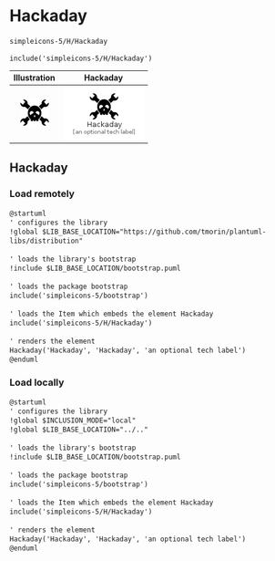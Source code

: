 # Hackaday


```text
simpleicons-5/H/Hackaday
```

```text
include('simpleicons-5/H/Hackaday')
```



| Illustration | Hackaday |
| :---: | :---: |
| ![illustration for Illustration](../../simpleicons-5/H/Hackaday.png) | ![illustration for Hackaday](../../simpleicons-5/H/Hackaday.Local.png) |




## Hackaday

### Load remotely
```plantuml
@startuml
' configures the library
!global $LIB_BASE_LOCATION="https://github.com/tmorin/plantuml-libs/distribution"

' loads the library's bootstrap
!include $LIB_BASE_LOCATION/bootstrap.puml

' loads the package bootstrap
include('simpleicons-5/bootstrap')

' loads the Item which embeds the element Hackaday
include('simpleicons-5/H/Hackaday')

' renders the element
Hackaday('Hackaday', 'Hackaday', 'an optional tech label')
@enduml
```

### Load locally
```plantuml
@startuml
' configures the library
!global $INCLUSION_MODE="local"
!global $LIB_BASE_LOCATION="../.."

' loads the library's bootstrap
!include $LIB_BASE_LOCATION/bootstrap.puml

' loads the package bootstrap
include('simpleicons-5/bootstrap')

' loads the Item which embeds the element Hackaday
include('simpleicons-5/H/Hackaday')

' renders the element
Hackaday('Hackaday', 'Hackaday', 'an optional tech label')
@enduml
```


